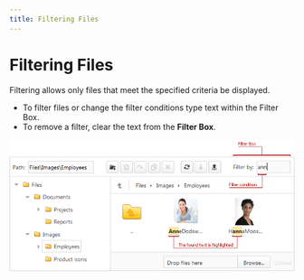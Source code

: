 ```yaml
---
title: Filtering Files
---
```

# Filtering Files
Filtering allows only files that meet the specified criteria be displayed.
* To filter files or change the filter conditions type text within the Filter Box.
* To remove a filter, clear the text from the **Filter Box**.

![ASPxFileManager - Highlight](../../images/img12552.png)